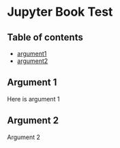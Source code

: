 # Jupyter Book Test

## Table of contents
* [argument1](#first-arg)
* [argument2](#second-arg)


## Argument 1
<a id="first-arg"></a>

Here is argument 1

## Argument 2
<a name="second-arg"></a>
Argument 2 